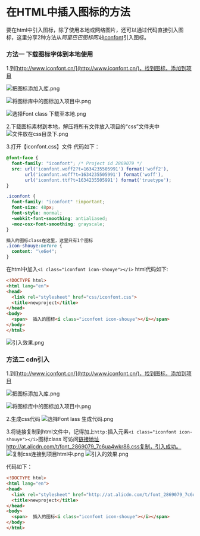 # 在HTML中插入图标的方法

要在html中引入图标，除了使用本地或网络图片，还可以通过代码直接引入图标，这里分享2种方法从*阿里巴巴图标网站*[iconfont](http://www.iconfont.cn/)引入图标。

###  方法一 下载图标字体到本地使用

1.到[http://www.iconfont.cn/](http://www.iconfont.cn/)，找到图标，添加到项目

![把图标添加入库.png](http://tva1.sinaimg.cn/large/003Dkuxqgy1gvfdzsuhc7j604704haa202.jpg)

![将图标库中的图标加入项目中.png](http://tva1.sinaimg.cn/large/003Dkuxqgy1gvfeez6hbfj607b0gomxm02.jpg)

![选择Font class 下载至本地.png](http://tva1.sinaimg.cn/large/003Dkuxqgy1gvfg532wxbj60mw09yjt102.jpg)


2.下载图标素材到本地，解压将所有文件放入项目的“css”文件夹中
![文件放在css目录下.png](http://tva1.sinaimg.cn/large/003Dkuxqgy1gvfekmjrkpj60au072dhh02.jpg)

3.打开【iconfont.css】文件
代码如下：
``` css
@font-face {
  font-family: "iconfont"; /* Project id 2869079 */
  src: url('iconfont.woff2?t=1634235505991') format('woff2'),
       url('iconfont.woff?t=1634235505991') format('woff'),
       url('iconfont.ttf?t=1634235505991') format('truetype');
}

.iconfont {
  font-family: "iconfont" !important;
  font-size: 48px;
  font-style: normal;
  -webkit-font-smoothing: antialiased;
  -moz-osx-font-smoothing: grayscale;
}

插入的图标class在这里，这里只有1个图标
.icon-shouye:before {
  content: "\e6e4";
}

```
在html中加入`<i class="iconfont icon-shouye"></i>`
html代码如下:
```html
<!DOCTYPE html>
<html lang="en">
<head>
  <link rel="stylesheet" href="css/iconfont.css">
  <title>newproject</title>
</head>
<body>
  <span>  插入的图标<i class="iconfont icon-shouye"></i></span>
</body>
</html>
```
![引入效果.png](http://tva1.sinaimg.cn/large/003Dkuxqgy1gvffc5g5exj603c01pgli02.jpg)

###  方法二 cdn引入
1.到[http://www.iconfont.cn/](http://www.iconfont.cn/)，找到图标，添加到项目

![把图标添加入库.png](http://tva1.sinaimg.cn/large/003Dkuxqgy1gvfdzsuhc7j604704haa202.jpg)

![将图标库中的图标加入项目中.png](http://tva1.sinaimg.cn/large/003Dkuxqgy1gvfeez6hbfj607b0gomxm02.jpg)

2.生成css代码
![选择Font lass 生成代码.png](http://tva1.sinaimg.cn/large/003Dkuxqgy1gvffo3ef3bj60n30doq5r02.jpg)

3.将链接复制到html文件中，记得加上`http:`插入元素`<i class="iconfont icon-shouye"></i>`图标class 可访问[链接地址](http://at.alicdn.com/t/font_2869079_7c6ua4wkr86.css)http://at.alicdn.com/t/font_2869079_7c6ua4wkr86.css复制，引入成功。
![复制css连接到项目html中.png](http://tva1.sinaimg.cn/large/003Dkuxqgy1gvffp2o7i1j60nv0ehq6902.jpg)
![引入的效果.png](http://tva1.sinaimg.cn/large/003Dkuxqgy1gvffusb87ij60350143yc02.jpg)

代码如下：
``` html
<!DOCTYPE html>
<html lang="en">
<head>
  <link rel="stylesheet" href="http://at.alicdn.com/t/font_2869079_7c6ua4wkr86.css">
  <title>newproject</title>
</head>
<body>
  <span>  插入的图标<i class="iconfont icon-shouye"></i></span>
</body>
</html>
```